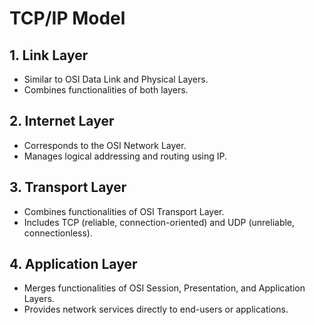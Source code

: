 # TCP/IP Model

## 1. Link Layer
- Similar to OSI Data Link and Physical Layers.
- Combines functionalities of both layers.

## 2. Internet Layer
- Corresponds to the OSI Network Layer.
- Manages logical addressing and routing using IP.

## 3. Transport Layer
- Combines functionalities of OSI Transport Layer.
- Includes TCP (reliable, connection-oriented) and UDP (unreliable, connectionless).

## 4. Application Layer
- Merges functionalities of OSI Session, Presentation, and Application Layers.
- Provides network services directly to end-users or applications.